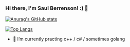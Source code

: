 ### Hi there, I'm Saul Berrenson! :) 👋

[![Anurag's GitHub stats](https://github-readme-stats.vercel.app/api?username=saulberrenson&theme=material-palenight)](https://github.com/anuraghazra/github-readme-stats)

[![Top Langs](https://github-readme-stats.vercel.app/api/top-langs/?username=saulberrenson&layout=compact&theme=material-palenight)](https://github.com/anuraghazra/github-readme-stats)

- 🌱 I’m currently practing c++ / c# / sometimes golang
